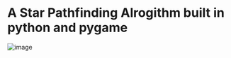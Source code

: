 ﻿# A Star Pathfinding Alrogithm built in python and pygame
![image](https://github.com/fallxnstr/astarpathfinding/assets/103467609/a7a3672b-ff84-4d52-8aee-12e864838b43)
